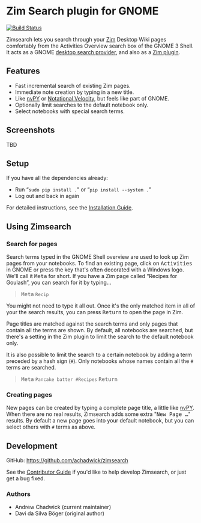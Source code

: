 # Zim Search plugin for GNOME

[![Build Status](https://travis-ci.org/achadwick/zimsearch.svg?branch=master)](https://travis-ci.org/achadwick/zimsearch)

Zimsearch lets you search through your [Zim][] Desktop Wiki pages
comfortably from the Activities Overview search box of the GNOME 3
Shell. It acts as a GNOME [desktop search provider][], and also as a
[Zim plugin][].

## Features

* Fast incremental search of existing Zim pages.
* Immediate note creation by typing in a new title.
* Like [nvPY][] or [Notational Velocity][], but feels like part of GNOME.
* Optionally limit searches to the default notebook only.
* Select notebooks with special search terms.

## Screenshots

TBD

## Setup

If you have all the dependencies already:

* Run “`sudo pip install .`” or “`pip install --system .`”
* Log out and back in again

For detailed instructions, see the [Installation Guide][].

## Using Zimsearch

### Search for pages

Search terms typed in the GNOME Shell overview are used to look up Zim
pages from your notebooks. To find an existing page, click on
<samp>Activities</samp> in GNOME or press the key that's often decorated
with a Windows logo. We'll call it <kbd>Meta</kbd> for short. If you
have a Zim page called “Recipes for Goulash”, you can search for it by typing…

> <kbd>Meta</kbd> `Recip`

You might not need to type it all out. Once it's the only matched item
in all of your the search results, you can press <kbd>Return</kbd>
to open the page in Zim.

Page titles are matched against the search terms and only pages that
contain all the terms are shown. By default, all notebooks are searched,
but there's a setting in the Zim plugin to limit the search to the
default notebook only.

It is also possible to limit the search to a certain notebook by adding
a term preceded by a hash sign (`#`). Only notebooks whose names contain
all the `#` terms are searched.

> <kbd>Meta</kbd> `Pancake batter #Recipes` <kbd>Return</kbd>

### Creating pages

New pages can be created by typing a complete page title, a little like
[nvPY][]. When there are no real results, Zimsearch adds some extra
"<samp>New Page …</samp>" results. By default a new page goes into your
default notebook, but you can select others with `#` terms as above.

## Development

GitHub: <https://github.com/achadwick/zimsearch>

See the [Contributor Guide][] if you'd like to help develop Zimsearch,
or just get a bug fixed.

### Authors

* Andrew Chadwick (current maintainer)
* Davi da Silva Böger (original author)


[Installation Guide]: INSTALL.md
[Zim]: http://zim-wiki.org/
[nvPY]: https://github.com/cpbotha/nvpy
[Notational Velocity]: http://notational.net
[desktop search provider]: https://developer.gnome.org/SearchProvider/
[Zim plugin]: https://github.com/jaap-karssenberg/zim-wiki/wiki/Plugins
[Contributor Guide]: Contributing.md
